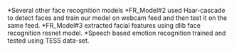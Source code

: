 *Several other face recognition models
*FR_Model#2 used Haar-cascade to detect faces and train our model on webcam feed and then test it on the same feed.
*FR_Model#3 extracted facial features using dlib face recognition resnet model.
*Speech based emotion recognition trained and tested using TESS data-set.